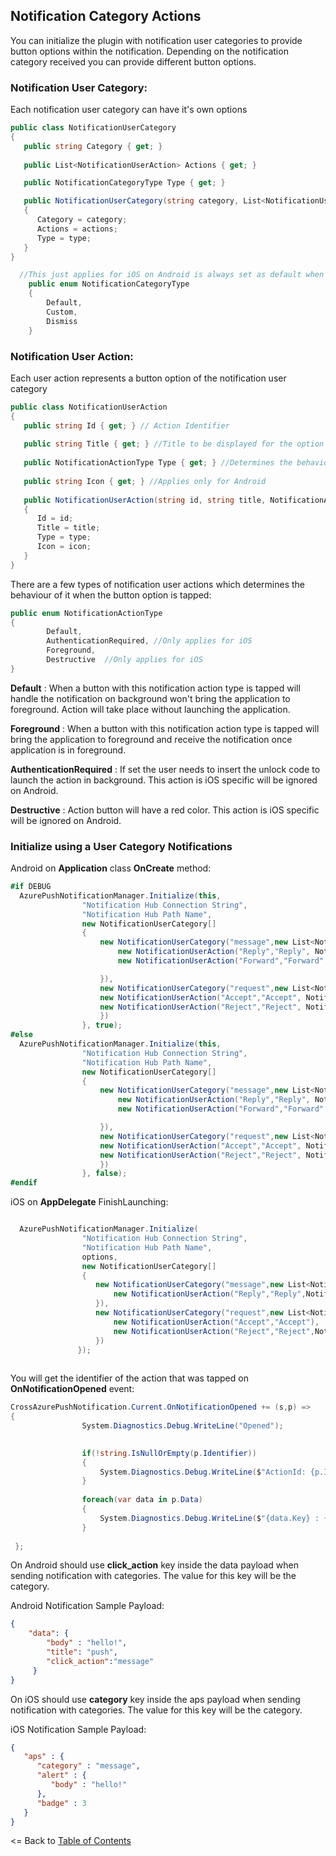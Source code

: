 ## Notification Category Actions

You can initialize the plugin with notification user categories to provide button options within the notification. Depending on the notification category received you can provide different button options.

### Notification User Category:

Each notification user category can have it's own options

```csharp
public class NotificationUserCategory
{
   public string Category { get; }
   
   public List<NotificationUserAction> Actions { get; }

   public NotificationCategoryType Type { get; }

   public NotificationUserCategory(string category, List<NotificationUserAction> actions, NotificationCategoryType type = NotificationCategoryType.Default)
   {
      Category = category;
      Actions = actions;
      Type = type;
   }
}
```

```csharp
  //This just applies for iOS on Android is always set as default when used
    public enum NotificationCategoryType
    {
        Default,
        Custom,
        Dismiss
    }
```

### Notification User Action:

Each user action represents a button option of the notification user category

```csharp
public class NotificationUserAction
{
   public string Id { get; } // Action Identifier
   
   public string Title { get; } //Title to be displayed for the option
   
   public NotificationActionType Type { get; } //Determines the behaviour when action is executed
   
   public string Icon { get; } //Applies only for Android
   
   public NotificationUserAction(string id, string title, NotificationActionType type = NotificationActionType.Default, string icon = "")
   {
      Id = id;
      Title = title;
      Type = type;
      Icon = icon;
   }
}
```
There are a few types of notification user actions which determines the behaviour of it when the button option is tapped:

```csharp
public enum NotificationActionType
{
        Default,  
        AuthenticationRequired, //Only applies for iOS
        Foreground,
        Destructive  //Only applies for iOS
}
```

**Default** : When a button with this notification action type is tapped will handle the notification on background won't bring the application to foreground. Action will take place without launching the application.

**Foreground** : When a button with this notification action type is tapped will bring the application to foreground and receive the notification once application is in foreground.

**AuthenticationRequired** : If set the user needs to insert the unlock code to launch the action in background. This action is iOS specific will be ignored on Android.

**Destructive** : Action button will have a red color. This action is iOS specific will be ignored on Android.

### Initialize using a User Category Notifications

Android on **Application** class **OnCreate** method:

```csharp
#if DEBUG
  AzurePushNotificationManager.Initialize(this,
                "Notification Hub Connection String",
                "Notification Hub Path Name",
                new NotificationUserCategory[]
                {
                    new NotificationUserCategory("message",new List<NotificationUserAction> {
                        new NotificationUserAction("Reply","Reply", NotificationActionType.Foreground),
                        new NotificationUserAction("Forward","Forward", NotificationActionType.Foreground)

                    }),
                    new NotificationUserCategory("request",new List<NotificationUserAction> {
                    new NotificationUserAction("Accept","Accept", NotificationActionType.Default, "check"),
                    new NotificationUserAction("Reject","Reject", NotificationActionType.Default, "cancel")
                    })
                }, true);
#else
  AzurePushNotificationManager.Initialize(this,
                "Notification Hub Connection String",
                "Notification Hub Path Name",
                new NotificationUserCategory[]
                {
                    new NotificationUserCategory("message",new List<NotificationUserAction> {
                        new NotificationUserAction("Reply","Reply", NotificationActionType.Foreground),
                        new NotificationUserAction("Forward","Forward", NotificationActionType.Foreground)

                    }),
                    new NotificationUserCategory("request",new List<NotificationUserAction> {
                    new NotificationUserAction("Accept","Accept", NotificationActionType.Default, "check"),
                    new NotificationUserAction("Reject","Reject", NotificationActionType.Default, "cancel")
                    })
                }, false);
#endif

```

iOS on **AppDelegate** FinishLaunching:

```csharp

  AzurePushNotificationManager.Initialize(
                "Notification Hub Connection String",
                "Notification Hub Path Name",
                options, 
                new NotificationUserCategory[]
                {
                   new NotificationUserCategory("message",new List<NotificationUserAction> {
                       new NotificationUserAction("Reply","Reply",NotificationActionType.Foreground)
                   }),
                   new NotificationUserCategory("request",new List<NotificationUserAction> {
                       new NotificationUserAction("Accept","Accept"),
                       new NotificationUserAction("Reject","Reject",NotificationActionType.Destructive)
                   })
               });
   
```

You will get the identifier of the action that was tapped on **OnNotificationOpened** event:

```csharp
CrossAzurePushNotification.Current.OnNotificationOpened += (s,p) =>
{
                System.Diagnostics.Debug.WriteLine("Opened");
              

                if(!string.IsNullOrEmpty(p.Identifier))
                {
                    System.Diagnostics.Debug.WriteLine($"ActionId: {p.Identifier}");
                }
                
                foreach(var data in p.Data)
                {
                    System.Diagnostics.Debug.WriteLine($"{data.Key} : {data.Value}");
                }
             
 };
```

On Android should use **click_action** key inside the data payload when sending notification with categories. The value for this key will be the category.

Android Notification Sample Payload:
```json
{
    "data": {
        "body" : "hello!",
        "title": "push",
        "click_action":"message"
     }
}
```

On iOS should use **category** key inside the aps payload when sending notification with categories. The value for this key will be the category.

iOS Notification Sample Payload:
```json
{
   "aps" : {
      "category" : "message",
      "alert" : {
         "body" : "hello!"
      },
      "badge" : 3
   }
}
```

<= Back to [Table of Contents](../README.md)

